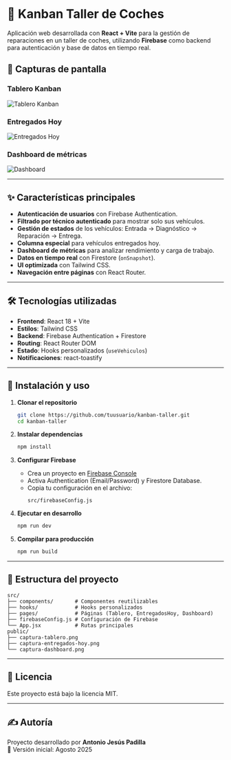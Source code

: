 # 🚗 Kanban Taller de Coches

Aplicación web desarrollada con **React + Vite** para la gestión de reparaciones en un taller de coches, utilizando **Firebase** como backend para autenticación y base de datos en tiempo real.

## 📸 Capturas de pantalla

### Tablero Kanban
![Tablero Kanban](/captura-tablero.png)

### Entregados Hoy
![Entregados Hoy](/captura-entregados-hoy.png)

### Dashboard de métricas
![Dashboard](/captura-dashboard.png)

---

## ✨ Características principales

- **Autenticación de usuarios** con Firebase Authentication.
- **Filtrado por técnico autenticado** para mostrar solo sus vehículos.
- **Gestión de estados** de los vehículos: Entrada → Diagnóstico → Reparación → Entrega.
- **Columna especial** para vehículos entregados hoy.
- **Dashboard de métricas** para analizar rendimiento y carga de trabajo.
- **Datos en tiempo real** con Firestore (`onSnapshot`).
- **UI optimizada** con Tailwind CSS.
- **Navegación entre páginas** con React Router.

---

## 🛠️ Tecnologías utilizadas

- **Frontend**: React 18 + Vite
- **Estilos**: Tailwind CSS
- **Backend**: Firebase Authentication + Firestore
- **Routing**: React Router DOM
- **Estado**: Hooks personalizados (`useVehiculos`)
- **Notificaciones**: react-toastify

---

## 🚀 Instalación y uso

1. **Clonar el repositorio**
   ```bash
   git clone https://github.com/tuusuario/kanban-taller.git
   cd kanban-taller
   ```

2. **Instalar dependencias**
   ```bash
   npm install
   ```

3. **Configurar Firebase**
   - Crea un proyecto en [Firebase Console](https://console.firebase.google.com/)
   - Activa Authentication (Email/Password) y Firestore Database.
   - Copia tu configuración en el archivo:
     ```
     src/firebaseConfig.js
     ```

4. **Ejecutar en desarrollo**
   ```bash
   npm run dev
   ```

5. **Compilar para producción**
   ```bash
   npm run build
   ```

---

## 📂 Estructura del proyecto

```
src/
├── components/       # Componentes reutilizables
├── hooks/            # Hooks personalizados
├── pages/            # Páginas (Tablero, EntregadosHoy, Dashboard)
├── firebaseConfig.js # Configuración de Firebase
└── App.jsx           # Rutas principales
public/
├── captura-tablero.png
├── captura-entregados-hoy.png
└── captura-dashboard.png
```

---

## 📄 Licencia

Este proyecto está bajo la licencia MIT.

---

## ✍️ Autoría

Proyecto desarrollado por **Antonio Jesús Padilla**  
📅 Versión inicial: Agosto 2025  
